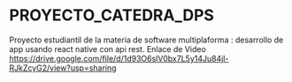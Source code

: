# PROYECTO_CATEDRA_DPS
Proyecto estudiantil de la materia  de software multiplaforma : desarrollo de app usando react native con api rest.
Enlace de Video https://drive.google.com/file/d/1d93O6slV0bx7L5y14Ju84jl-RJkZcyG2/view?usp=sharing
